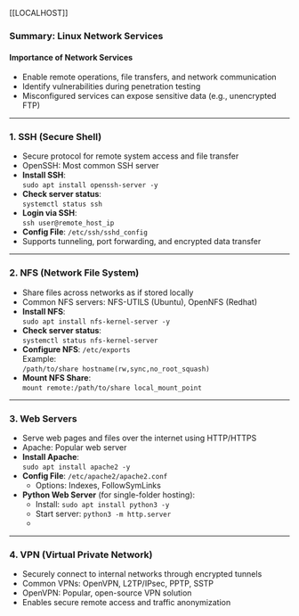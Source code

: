[[LOCALHOST]]
### Summary: Linux Network Services

#### **Importance of Network Services**

- Enable remote operations, file transfers, and network communication
- Identify vulnerabilities during penetration testing
- Misconfigured services can expose sensitive data (e.g., unencrypted FTP)

---

### **1. SSH (Secure Shell)**

- Secure protocol for remote system access and file transfer
- OpenSSH: Most common SSH server
- **Install SSH**:  
    `sudo apt install openssh-server -y`
- **Check server status**:  
    `systemctl status ssh`
- **Login via SSH**:  
    `ssh user@remote_host_ip`
- **Config File**: `/etc/ssh/sshd_config`
- Supports tunneling, port forwarding, and encrypted data transfer

---

### **2. NFS (Network File System)**

- Share files across networks as if stored locally
- Common NFS servers: NFS-UTILS (Ubuntu), OpenNFS (Redhat)
- **Install NFS**:  
    `sudo apt install nfs-kernel-server -y`
- **Check server status**:  
    `systemctl status nfs-kernel-server`
- **Configure NFS**: `/etc/exports`  
    Example:  
    `/path/to/share hostname(rw,sync,no_root_squash)`
- **Mount NFS Share**:  
    `mount remote:/path/to/share local_mount_point`

---

### **3. Web Servers**

- Serve web pages and files over the internet using HTTP/HTTPS
- Apache: Popular web server
- **Install Apache**:  
    `sudo apt install apache2 -y`
- **Config File**: `/etc/apache2/apache2.conf`
    - Options: Indexes, FollowSymLinks
- **Python Web Server** (for single-folder hosting):
    - Install: `sudo apt install python3 -y`
    - Start server: `python3 -m http.server`
    -

---

### **4. VPN (Virtual Private Network)**

- Securely connect to internal networks through encrypted tunnels
- Common VPNs: OpenVPN, L2TP/IPsec, PPTP, SSTP
- OpenVPN: Popular, open-source VPN solution
- Enables secure remote access and traffic anonymization